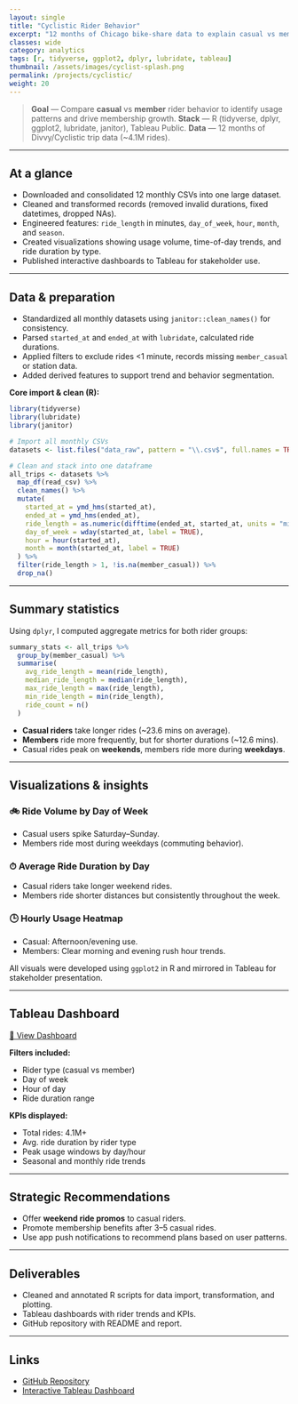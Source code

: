 ```yaml
---
layout: single
title: "Cyclistic Rider Behavior"
excerpt: "12 months of Chicago bike-share data to explain casual vs member behavior and drive membership growth."
classes: wide
category: analytics
tags: [r, tidyverse, ggplot2, dplyr, lubridate, tableau]
thumbnail: /assets/images/cyclist-splash.png
permalink: /projects/cyclistic/
weight: 20
---
```



> **Goal** — Compare **casual** vs **member** rider behavior to identify usage patterns and drive membership growth.
> **Stack** — R (tidyverse, dplyr, ggplot2, lubridate, janitor), Tableau Public.
> **Data** — 12 months of Divvy/Cyclistic trip data (\~4.1M rides).

---

## At a glance

* Downloaded and consolidated 12 monthly CSVs into one large dataset.
* Cleaned and transformed records (removed invalid durations, fixed datetimes, dropped NAs).
* Engineered features: `ride_length` in minutes, `day_of_week`, `hour`, `month`, and `season`.
* Created visualizations showing usage volume, time-of-day trends, and ride duration by type.
* Published interactive dashboards to Tableau for stakeholder use.

---

## Data & preparation

* Standardized all monthly datasets using `janitor::clean_names()` for consistency.
* Parsed `started_at` and `ended_at` with `lubridate`, calculated ride durations.
* Applied filters to exclude rides <1 minute, records missing `member_casual` or station data.
* Added derived features to support trend and behavior segmentation.

**Core import & clean (R):**

```r
library(tidyverse)
library(lubridate)
library(janitor)

# Import all monthly CSVs
datasets <- list.files("data_raw", pattern = "\\.csv$", full.names = TRUE)

# Clean and stack into one dataframe
all_trips <- datasets %>%
  map_df(read_csv) %>%
  clean_names() %>%
  mutate(
    started_at = ymd_hms(started_at),
    ended_at = ymd_hms(ended_at),
    ride_length = as.numeric(difftime(ended_at, started_at, units = "mins")),
    day_of_week = wday(started_at, label = TRUE),
    hour = hour(started_at),
    month = month(started_at, label = TRUE)
  ) %>%
  filter(ride_length > 1, !is.na(member_casual)) %>%
  drop_na()
```

---

## Summary statistics

Using `dplyr`, I computed aggregate metrics for both rider groups:

```r
summary_stats <- all_trips %>%
  group_by(member_casual) %>%
  summarise(
    avg_ride_length = mean(ride_length),
    median_ride_length = median(ride_length),
    max_ride_length = max(ride_length),
    min_ride_length = min(ride_length),
    ride_count = n()
  )
```

* **Casual riders** take longer rides (\~23.6 mins on average).
* **Members** ride more frequently, but for shorter durations (\~12.6 mins).
* Casual rides peak on **weekends**, members ride more during **weekdays**.

---

## Visualizations & insights

### 🚲 Ride Volume by Day of Week

* Casual users spike Saturday–Sunday.
* Members ride most during weekdays (commuting behavior).

### ⏱ Average Ride Duration by Day

* Casual riders take longer weekend rides.
* Members ride shorter distances but consistently throughout the week.

### 🕒 Hourly Usage Heatmap

* Casual: Afternoon/evening use.
* Members: Clear morning and evening rush hour trends.

All visuals were developed using `ggplot2` in R and mirrored in Tableau for stakeholder presentation.

---

## Tableau Dashboard

[🔗 View Dashboard](https://public.tableau.com/app/profile/your_profile_name/viz/cyclistic_dashboard)

**Filters included:**

* Rider type (casual vs member)
* Day of week
* Hour of day
* Ride duration range

**KPIs displayed:**

* Total rides: 4.1M+
* Avg. ride duration by rider type
* Peak usage windows by day/hour
* Seasonal and monthly ride trends

---

## Strategic Recommendations

* Offer **weekend ride promos** to casual riders.
* Promote membership benefits after 3–5 casual rides.
* Use app push notifications to recommend plans based on user patterns.

---

## Deliverables

* Cleaned and annotated R scripts for data import, transformation, and plotting.
* Tableau dashboards with rider trends and KPIs.
* GitHub repository with README and report.

---

## Links

* [GitHub Repository](https://github.com/caguirre1378/Data-Analyst-Portfolio)
* [Interactive Tableau Dashboard](https://public.tableau.com/app/profile/your_profile_name/viz/cyclistic_dashboard)
